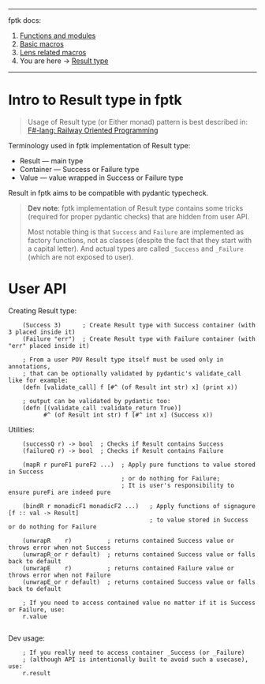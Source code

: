 
---
fptk docs:
1. [Functions and modules](https://github.com/rmnavr/fptk/blob/main/docs/functions.md)
2. [Basic macros](https://github.com/rmnavr/fptk/blob/main/docs/macros.md)
3. [Lens related macros](https://github.com/rmnavr/fptk/blob/main/docs/lens.md)
4. You are here -> [Result type](https://github.com/rmnavr/fptk/blob/main/docs/resultM.md)
---

# Intro to Result type in fptk

> Usage of Result type (or Either monad) pattern is best described in:
> [F#-lang: Railway Oriented Programming](https://fsharpforfunandprofit.com/rop/)

Terminology used in fptk implementation of Result type:
- Result — main type
- Container — Success or Failure type
- Value — value wrapped in Success or Failure type

Result in fptk aims to be compatible with pydantic typecheck.

> **Dev note**:
> fptk implementation of Result type contains some tricks
> (required for proper pydantic checks) that are hidden from user API.
> 
> Most notable thing is that `Success` and `Failure` are
> implemented as factory functions, not as classes (despite the fact that they start with a capital letter).
> And actual types are called `_Success` and `_Failure` (which are not exposed to user).

# User API

Creating Result type:
```hy
    (Success 3)      ; Create Result type with Success container (with 3 placed inside it)
    (Failure "err")  ; Create Result type with Failure container (with "err" placed inside it)

    ; From a user POV Result type itself must be used only in annotations,
    ; that can be optionally validated by pydantic's validate_call like for example:
    (defn [validate_call] f [#^ (of Result int str) x] (print x))

    ; output can be validated by pydantic too:
    (defn [(validate_call :validate_return True)]
          #^ (of Result int str) f [#^ int x] (Success x))
```

Utilities:
```hy
    (successQ r) -> bool  ; Checks if Result contains Success
    (failureQ r) -> bool  ; Checks if Result contains Failure

    (mapR r pureF1 pureF2 ...)  ; Apply pure functions to value stored in Success
                                ; or do nothing for Failure;
                                ; It is user's responsibility to ensure pureFi are indeed pure

    (bindR r monadicF1 monadicF2 ...)   ; Apply functions of signagure [f :: val -> Result]
                                        ; to value stored in Success or do nothing for Failure

    (unwrapR    r)          ; returns contained Success value or throws error when not Success
    (unwrapR_or r default)  ; returns contained Success value or falls back to default
    (unwrapE    r)          ; returns contained Failure value or throws error when not Failure
    (unwrapE_or r default)  ; returns contained Success value or falls back to default

    ; If you need to access contained value no matter if it is Success or Failure, use:
    r.value


```

Dev usage:
```hy
    ; If you really need to access container _Success (or _Failure) 
    ; (although API is intentionally built to avoid such a usecase), use:
    r.result
```

